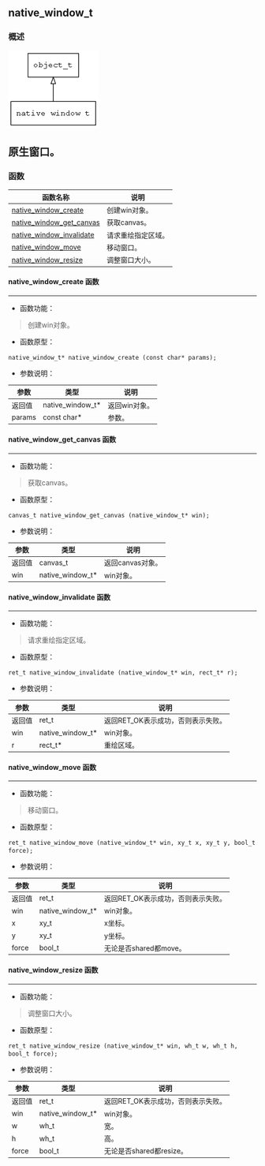 ## native\_window\_t
### 概述
![image](images/native_window_t_0.png)

原生窗口。
----------------------------------
### 函数
<p id="native_window_t_methods">

| 函数名称 | 说明 | 
| -------- | ------------ | 
| <a href="#native_window_t_native_window_create">native\_window\_create</a> | 创建win对象。 |
| <a href="#native_window_t_native_window_get_canvas">native\_window\_get\_canvas</a> | 获取canvas。 |
| <a href="#native_window_t_native_window_invalidate">native\_window\_invalidate</a> | 请求重绘指定区域。 |
| <a href="#native_window_t_native_window_move">native\_window\_move</a> | 移动窗口。 |
| <a href="#native_window_t_native_window_resize">native\_window\_resize</a> | 调整窗口大小。 |
#### native\_window\_create 函数
-----------------------

* 函数功能：

> <p id="native_window_t_native_window_create">创建win对象。

* 函数原型：

```
native_window_t* native_window_create (const char* params);
```

* 参数说明：

| 参数 | 类型 | 说明 |
| -------- | ----- | --------- |
| 返回值 | native\_window\_t* | 返回win对象。 |
| params | const char* | 参数。 |
#### native\_window\_get\_canvas 函数
-----------------------

* 函数功能：

> <p id="native_window_t_native_window_get_canvas">获取canvas。

* 函数原型：

```
canvas_t native_window_get_canvas (native_window_t* win);
```

* 参数说明：

| 参数 | 类型 | 说明 |
| -------- | ----- | --------- |
| 返回值 | canvas\_t | 返回canvas对象。 |
| win | native\_window\_t* | win对象。 |
#### native\_window\_invalidate 函数
-----------------------

* 函数功能：

> <p id="native_window_t_native_window_invalidate">请求重绘指定区域。

* 函数原型：

```
ret_t native_window_invalidate (native_window_t* win, rect_t* r);
```

* 参数说明：

| 参数 | 类型 | 说明 |
| -------- | ----- | --------- |
| 返回值 | ret\_t | 返回RET\_OK表示成功，否则表示失败。 |
| win | native\_window\_t* | win对象。 |
| r | rect\_t* | 重绘区域。 |
#### native\_window\_move 函数
-----------------------

* 函数功能：

> <p id="native_window_t_native_window_move">移动窗口。

* 函数原型：

```
ret_t native_window_move (native_window_t* win, xy_t x, xy_t y, bool_t force);
```

* 参数说明：

| 参数 | 类型 | 说明 |
| -------- | ----- | --------- |
| 返回值 | ret\_t | 返回RET\_OK表示成功，否则表示失败。 |
| win | native\_window\_t* | win对象。 |
| x | xy\_t | x坐标。 |
| y | xy\_t | y坐标。 |
| force | bool\_t | 无论是否shared都move。 |
#### native\_window\_resize 函数
-----------------------

* 函数功能：

> <p id="native_window_t_native_window_resize">调整窗口大小。

* 函数原型：

```
ret_t native_window_resize (native_window_t* win, wh_t w, wh_t h, bool_t force);
```

* 参数说明：

| 参数 | 类型 | 说明 |
| -------- | ----- | --------- |
| 返回值 | ret\_t | 返回RET\_OK表示成功，否则表示失败。 |
| win | native\_window\_t* | win对象。 |
| w | wh\_t | 宽。 |
| h | wh\_t | 高。 |
| force | bool\_t | 无论是否shared都resize。 |
